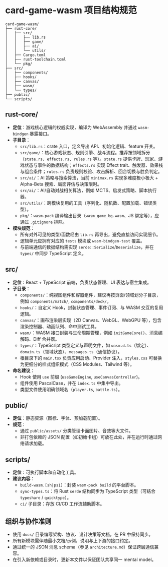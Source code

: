 # card-game-wasm 项目结构规范

```
card-game-wasm/
├── rust-core/
│   ├── src/
│   │   ├── lib.rs
│   │   ├── game/
│   │   ├── ai/
│   │   └── utils/
│   ├── Cargo.toml
│   ├── rust-toolchain.toml
│   └── pkg/
├── src/
│   ├── components/
│   ├── hooks/
│   ├── canvas/
│   ├── wasm/
│   └── types/
├── public/
└── scripts/
```

## rust-core/

- **定位**：游戏核心逻辑的权威实现，编译为 WebAssembly 并通过 `wasm-bindgen` 暴露接口。
- **子目录**：
  - `src/lib.rs`：crate 入口，定义导出 API、初始化逻辑、feature 开关。
  - `src/game/`：核心游戏状态、规则引擎、战斗流程。推荐按领域拆分（`state.rs`、`effects.rs`、`rules.rs` 等）。`state.rs` 提供卡牌、玩家、游戏状态与事件的数据结构；`effects.rs` 实现 Effect trait、触发器、效果栈与组合条件；`rules.rs` 负责规则校验、攻击解析、回合切换与胜负判定。
  - `src/ai/`：AI 策略与搜索算法，当前 `minimax.rs` 实现多难度极小极大 + Alpha-Beta 搜索、局面评估与决策限时。
  - `src/ai/`：AI/自动对战相关算法，例如 MCTS、启发式策略、脚本执行器。
  - `src/utils/`：跨模块复用的工具（序列化、随机数、配置加载、错误类型）。
  - `pkg/`：`wasm-pack` 编译输出目录（`wasm_game_bg.wasm`、JS 绑定等），应通过 `.gitignore` 排除。
- **模块规范**：
  - 所有对外可见的类型/函数经由 `lib.rs` 再导出，避免直接访问实现细节。
  - 逻辑单元应拥有对应的 `tests` 模块或 `wasm-bindgen-test` 覆盖。
  - 与前端通信的数据结构需实现 `serde::Serialize`/`Deserialize`，并在 `types/` 中同步 TypeScript 定义。

## src/

- **定位**：React + TypeScript 前端，负责状态管理、UI 表达与宿主集成。
- **子目录**：
  - `components/`：纯视图组件和容器组件，建议再按页面/领域划分子目录，例如 `components/match/`, `components/deck/`。
  - `hooks/`：自定义 Hook，封装状态管理、事件订阅、与 WASM 交互的复用逻辑。
  - `canvas/`：画布渲染层实现（2D Canvas、WebGL、WebGPU 等），包含渲染控制器、动画队列、命中测试工具。
  - `wasm/`：WASM 接口封装与生命周期管理，例如 `initGameCore()`、消息编解码、Diff 合并器。
  - `types/`：TypeScript 类型定义与声明文件，如 `wasm.d.ts`（绑定）、`domain.ts`（领域状态）、`messages.ts`（通信协议）。
  - 根目录下的 `main.tsx` 负责应用启动、Provider 注入，`styles.css` 可替换为更细分的样式组织模式（CSS Modules、Tailwind 等）。
- **命名建议**：
  - Hook 使用 `use` 前缀 (`useGameEngine`, `useCanvasController`)。
  - 组件使用 PascalCase，并在 `index.ts` 中集中导出。
  - 类型文件使用明确领域名（`player.ts`, `battle.ts`）。

## public/

- **定位**：静态资源（图标、字体、预加载配置）。
- **规范**：
  - 通过 `public/assets/` 分类管理卡面图片、音效等大文件。
  - 非打包依赖的 JSON 配置（如初始卡组）可放在此处，并在运行时通过网络请求加载。

## scripts/

- **定位**：可执行脚本和自动化工具。
- **建议内容**：
  - `build-wasm.[sh|ps1]`：封装 `wasm-pack build` 的平台脚本。
  - `sync-types.ts`：将 Rust `serde` 结构同步为 TypeScript 类型（可结合 `typeshare` / `quicktype`）。
  - `ci/` 子目录：存放 CI/CD 工作流辅助脚本。

## 组织与协作准则

- 使用 `docs/` 目录编写架构、协议、设计决策等文档，在 PR 中保持同步。
- 所有新模块需伴随最小文档/示例，说明与上下游的接口约定。
- 通过统一的 JSON 消息 schema（参见 `architecture.md`）保证跨层通信兼容。
- 在引入新依赖或目录时，更新本文件以保证团队共享同一 mental model。
